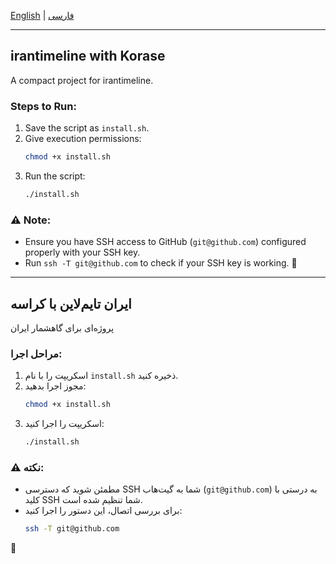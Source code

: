
[English](#english) | [فارسی](#فارسی)

---
## irantimeline with Korase
A compact project for irantimeline.

### Steps to Run:
1. Save the script as `install.sh`.
2. Give execution permissions:  
   ```bash
   chmod +x install.sh
   ```
3. Run the script:
   ```bash
   ./install.sh
   ```

### ⚠️ Note:
- Ensure you have SSH access to GitHub (`git@github.com`) configured properly with your SSH key.  
- Run `ssh -T git@github.com` to check if your SSH key is working. 🚀

---

## ایران تایم‌لاین با کراسه
پروژه‌ای برای گاهشمار ایران 

### مراحل اجرا:
1. اسکریپت را با نام `install.sh` ذخیره کنید.
2. مجوز اجرا بدهید:  
   ```bash
   chmod +x install.sh
   ```
3. اسکریپت را اجرا کنید:
   ```bash
   ./install.sh
   ```
   
### ⚠️ نکته:
- مطمئن شوید که دسترسی SSH شما به گیت‌هاب (`git@github.com`) به درستی با کلید SSH شما تنظیم شده است.  
- برای بررسی اتصال، این دستور را اجرا کنید:  
  ```bash
  ssh -T git@github.com
  ```
🚀